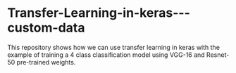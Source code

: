 # Transfer-Learning-in-keras---custom-data

This repository shows how we can use transfer learning in keras with the example of training a 4 class classification model using VGG-16 and Resnet-50 pre-trained weights.
